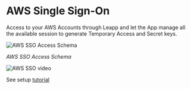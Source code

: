 # AWS Single Sign-On
Access to your AWS Accounts through Leapp and let the App manage all the available session to generate Temporary Access and Secret keys.

![AWS SSO Access Schema](../../images/access_schemas/AWS_SSO_ACCESS_SCHEMA.png)

*AWS SSO Access Schema*

![AWS SSO video](../../videos/SSO.gif)

See setup [tutorial](https://www.github.com/Noovolari/leapp/wiki/tutorials)
